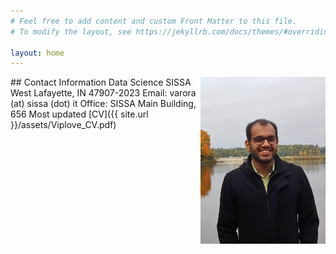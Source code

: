 ```yaml
---
# Feel free to add content and custom Front Matter to this file.
# To modify the layout, see https://jekyllrb.com/docs/themes/#overriding-theme-defaults

layout: home
---
```

<img style="float: right;" src="Viplove.jpg" width="200" /> 
## Contact Information  
Data Science  
SISSA
West Lafayette, IN 47907-2023  
Email: varora (at) sissa (dot) it  
Office: SISSA Main Building, 656
Most updated [CV]({{ site.url }}/assets/Viplove_CV.pdf)